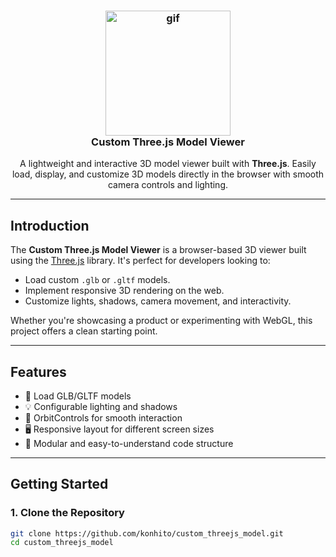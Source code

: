 <h3 align="center">
  <img src = "https://i.giphy.com/l41JU9pUyosHzWyuQ.webp" width="200px" alt="gif" />
  <br/>
  Custom Three.js Model Viewer
</h3>

<div align="center">
  A lightweight and interactive 3D model viewer built with <b>Three.js</b>. 
  Easily load, display, and customize 3D models directly in the browser with smooth camera controls and lighting.
</div>

---

##  Introduction

The **Custom Three.js Model Viewer** is a browser-based 3D viewer built using the [Three.js](https://threejs.org/) library. It's perfect for developers looking to:

- Load custom `.glb` or `.gltf` models.
- Implement responsive 3D rendering on the web.
- Customize lights, shadows, camera movement, and interactivity.

Whether you're showcasing a product or experimenting with WebGL, this project offers a clean starting point.

---

## Features

- 🔄 Load GLB/GLTF models
- 💡 Configurable lighting and shadows
- 🎥 OrbitControls for smooth interaction
- 🖥️ Responsive layout for different screen sizes
- 🧩 Modular and easy-to-understand code structure

---

## Getting Started

### 1. Clone the Repository

```bash
git clone https://github.com/konhito/custom_threejs_model.git
cd custom_threejs_model
